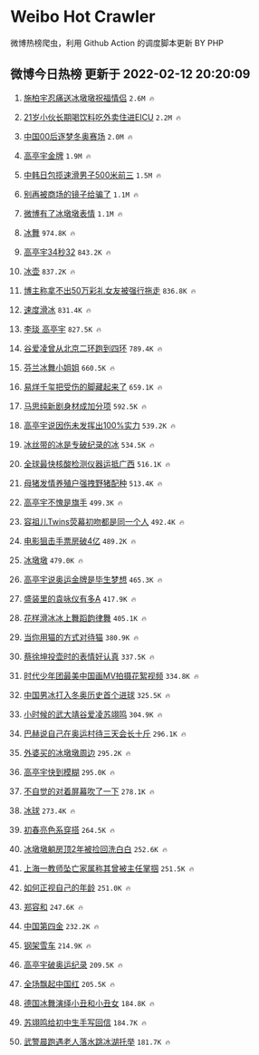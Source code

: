 # Weibo Hot Crawler 



微博热榜爬虫，利用 Github Action 的调度脚本更新 BY PHP 


## 微博今日热榜 更新于 2022-02-12 20:20:09 
1. [施柏宇忍痛送冰墩墩祝福情侣](https://s.weibo.com/weibo?q=%23%E6%96%BD%E6%9F%8F%E5%AE%87%E5%BF%8D%E7%97%9B%E9%80%81%E5%86%B0%E5%A2%A9%E5%A2%A9%E7%A5%9D%E7%A6%8F%E6%83%85%E4%BE%A3%23&Refer=top) `2.6M 🔥` 

1. [21岁小伙长期喝饮料吃外卖住进EICU](https://s.weibo.com/weibo?q=%2321%E5%B2%81%E5%B0%8F%E4%BC%99%E9%95%BF%E6%9C%9F%E5%96%9D%E9%A5%AE%E6%96%99%E5%90%83%E5%A4%96%E5%8D%96%E4%BD%8F%E8%BF%9BEICU%23&Refer=top) `2.2M 🔥` 

1. [中国00后逐梦冬奥赛场](https://s.weibo.com/weibo?q=%23%E4%B8%AD%E5%9B%BD00%E5%90%8E%E9%80%90%E6%A2%A6%E5%86%AC%E5%A5%A5%E8%B5%9B%E5%9C%BA%23&Refer=top) `2.0M 🔥` 

1. [高亭宇金牌](https://s.weibo.com/weibo?q=%23%E9%AB%98%E4%BA%AD%E5%AE%87%E9%87%91%E7%89%8C%23&Refer=top) `1.9M 🔥` 

1. [中韩日包揽速滑男子500米前三](https://s.weibo.com/weibo?q=%23%E4%B8%AD%E9%9F%A9%E6%97%A5%E5%8C%85%E6%8F%BD%E9%80%9F%E6%BB%91%E7%94%B7%E5%AD%90500%E7%B1%B3%E5%89%8D%E4%B8%89%23&Refer=top) `1.5M 🔥` 

1. [别再被商场的镜子给骗了](https://s.weibo.com/weibo?q=%23%E5%88%AB%E5%86%8D%E8%A2%AB%E5%95%86%E5%9C%BA%E7%9A%84%E9%95%9C%E5%AD%90%E7%BB%99%E9%AA%97%E4%BA%86%23&Refer=top) `1.1M 🔥` 

1. [微博有了冰墩墩表情](https://s.weibo.com/weibo?q=%23%E5%BE%AE%E5%8D%9A%E6%9C%89%E4%BA%86%E5%86%B0%E5%A2%A9%E5%A2%A9%E8%A1%A8%E6%83%85%23&Refer=top) `1.1M 🔥` 

1. [冰舞](https://s.weibo.com/weibo?q=%E5%86%B0%E8%88%9E&Refer=top) `974.8K 🔥` 

1. [高亭宇34秒32](https://s.weibo.com/weibo?q=%23%E9%AB%98%E4%BA%AD%E5%AE%8734%E7%A7%9232%23&Refer=top) `843.2K 🔥` 

1. [冰壶](https://s.weibo.com/weibo?q=%E5%86%B0%E5%A3%B6&Refer=top) `837.2K 🔥` 

1. [博主称拿不出50万彩礼女友被强行拖走](https://s.weibo.com/weibo?q=%23%E5%8D%9A%E4%B8%BB%E7%A7%B0%E6%8B%BF%E4%B8%8D%E5%87%BA50%E4%B8%87%E5%BD%A9%E7%A4%BC%E5%A5%B3%E5%8F%8B%E8%A2%AB%E5%BC%BA%E8%A1%8C%E6%8B%96%E8%B5%B0%23&Refer=top) `836.8K 🔥` 

1. [速度滑冰](https://s.weibo.com/weibo?q=%E9%80%9F%E5%BA%A6%E6%BB%91%E5%86%B0&Refer=top) `831.4K 🔥` 

1. [李琰 高亭宇](https://s.weibo.com/weibo?q=%E6%9D%8E%E7%90%B0%20%E9%AB%98%E4%BA%AD%E5%AE%87&Refer=top) `827.5K 🔥` 

1. [谷爱凌曾从北京二环跑到四环](https://s.weibo.com/weibo?q=%23%E8%B0%B7%E7%88%B1%E5%87%8C%E6%9B%BE%E4%BB%8E%E5%8C%97%E4%BA%AC%E4%BA%8C%E7%8E%AF%E8%B7%91%E5%88%B0%E5%9B%9B%E7%8E%AF%23&Refer=top) `789.4K 🔥` 

1. [芬兰冰舞小姐姐](https://s.weibo.com/weibo?q=%E8%8A%AC%E5%85%B0%E5%86%B0%E8%88%9E%E5%B0%8F%E5%A7%90%E5%A7%90&Refer=top) `660.5K 🔥` 

1. [易烊千玺把受伤的脚藏起来了](https://s.weibo.com/weibo?q=%23%E6%98%93%E7%83%8A%E5%8D%83%E7%8E%BA%E6%8A%8A%E5%8F%97%E4%BC%A4%E7%9A%84%E8%84%9A%E8%97%8F%E8%B5%B7%E6%9D%A5%E4%BA%86%23&Refer=top) `659.1K 🔥` 

1. [马思纯新剧身材成加分项](https://s.weibo.com/weibo?q=%23%E9%A9%AC%E6%80%9D%E7%BA%AF%E6%96%B0%E5%89%A7%E8%BA%AB%E6%9D%90%E6%88%90%E5%8A%A0%E5%88%86%E9%A1%B9%23&Refer=top) `592.5K 🔥` 

1. [高亭宇说因伤未发挥出100%实力](https://s.weibo.com/weibo?q=%23%E9%AB%98%E4%BA%AD%E5%AE%87%E8%AF%B4%E5%9B%A0%E4%BC%A4%E6%9C%AA%E5%8F%91%E6%8C%A5%E5%87%BA100%25%E5%AE%9E%E5%8A%9B%23&Refer=top) `539.2K 🔥` 

1. [冰丝带的冰是专破纪录的冰](https://s.weibo.com/weibo?q=%23%E5%86%B0%E4%B8%9D%E5%B8%A6%E7%9A%84%E5%86%B0%E6%98%AF%E4%B8%93%E7%A0%B4%E7%BA%AA%E5%BD%95%E7%9A%84%E5%86%B0%23&Refer=top) `534.5K 🔥` 

1. [全球最快核酸检测仪器运抵广西](https://s.weibo.com/weibo?q=%23%E5%85%A8%E7%90%83%E6%9C%80%E5%BF%AB%E6%A0%B8%E9%85%B8%E6%A3%80%E6%B5%8B%E4%BB%AA%E5%99%A8%E8%BF%90%E6%8A%B5%E5%B9%BF%E8%A5%BF%23&Refer=top) `516.1K 🔥` 

1. [母猪发情养殖户强拽野猪配种](https://s.weibo.com/weibo?q=%23%E6%AF%8D%E7%8C%AA%E5%8F%91%E6%83%85%E5%85%BB%E6%AE%96%E6%88%B7%E5%BC%BA%E6%8B%BD%E9%87%8E%E7%8C%AA%E9%85%8D%E7%A7%8D%23&Refer=top) `513.4K 🔥` 

1. [高亭宇不愧是旗手](https://s.weibo.com/weibo?q=%23%E9%AB%98%E4%BA%AD%E5%AE%87%E4%B8%8D%E6%84%A7%E6%98%AF%E6%97%97%E6%89%8B%23&Refer=top) `499.3K 🔥` 

1. [容祖儿Twins荧幕初吻都是同一个人](https://s.weibo.com/weibo?q=%23%E5%AE%B9%E7%A5%96%E5%84%BFTwins%E8%8D%A7%E5%B9%95%E5%88%9D%E5%90%BB%E9%83%BD%E6%98%AF%E5%90%8C%E4%B8%80%E4%B8%AA%E4%BA%BA%23&Refer=top) `492.4K 🔥` 

1. [电影狙击手票房破4亿](https://s.weibo.com/weibo?q=%23%E7%94%B5%E5%BD%B1%E7%8B%99%E5%87%BB%E6%89%8B%E7%A5%A8%E6%88%BF%E7%A0%B44%E4%BA%BF%23&Refer=top) `489.2K 🔥` 

1. [冰墩墩](https://s.weibo.com/weibo?q=%23%E5%86%B0%E5%A2%A9%E5%A2%A9%23&Refer=top) `479.0K 🔥` 

1. [高亭宇说奥运金牌是毕生梦想](https://s.weibo.com/weibo?q=%23%E9%AB%98%E4%BA%AD%E5%AE%87%E8%AF%B4%E5%A5%A5%E8%BF%90%E9%87%91%E7%89%8C%E6%98%AF%E6%AF%95%E7%94%9F%E6%A2%A6%E6%83%B3%23&Refer=top) `465.3K 🔥` 

1. [盛装里的袁咏仪有多A](https://s.weibo.com/weibo?q=%23%E7%9B%9B%E8%A3%85%E9%87%8C%E7%9A%84%E8%A2%81%E5%92%8F%E4%BB%AA%E6%9C%89%E5%A4%9AA%23&Refer=top) `417.9K 🔥` 

1. [花样滑冰冰上舞蹈韵律舞](https://s.weibo.com/weibo?q=%E8%8A%B1%E6%A0%B7%E6%BB%91%E5%86%B0%E5%86%B0%E4%B8%8A%E8%88%9E%E8%B9%88%E9%9F%B5%E5%BE%8B%E8%88%9E&Refer=top) `405.1K 🔥` 

1. [当你用猫的方式对待猫](https://s.weibo.com/weibo?q=%23%E5%BD%93%E4%BD%A0%E7%94%A8%E7%8C%AB%E7%9A%84%E6%96%B9%E5%BC%8F%E5%AF%B9%E5%BE%85%E7%8C%AB%23&Refer=top) `380.9K 🔥` 

1. [蔡徐坤投壶时的表情好认真](https://s.weibo.com/weibo?q=%23%E8%94%A1%E5%BE%90%E5%9D%A4%E6%8A%95%E5%A3%B6%E6%97%B6%E7%9A%84%E8%A1%A8%E6%83%85%E5%A5%BD%E8%AE%A4%E7%9C%9F%23&Refer=top) `337.5K 🔥` 

1. [时代少年团最美中国画MV拍摄花絮视频](https://s.weibo.com/weibo?q=%23%E6%97%B6%E4%BB%A3%E5%B0%91%E5%B9%B4%E5%9B%A2%E6%9C%80%E7%BE%8E%E4%B8%AD%E5%9B%BD%E7%94%BBMV%E6%8B%8D%E6%91%84%E8%8A%B1%E7%B5%AE%E8%A7%86%E9%A2%91%23&Refer=top) `334.8K 🔥` 

1. [中国男冰打入冬奥历史首个进球](https://s.weibo.com/weibo?q=%23%E4%B8%AD%E5%9B%BD%E7%94%B7%E5%86%B0%E6%89%93%E5%85%A5%E5%86%AC%E5%A5%A5%E5%8E%86%E5%8F%B2%E9%A6%96%E4%B8%AA%E8%BF%9B%E7%90%83%23&Refer=top) `325.5K 🔥` 

1. [小时候的武大靖谷爱凌苏翊鸣](https://s.weibo.com/weibo?q=%23%E5%B0%8F%E6%97%B6%E5%80%99%E7%9A%84%E6%AD%A6%E5%A4%A7%E9%9D%96%E8%B0%B7%E7%88%B1%E5%87%8C%E8%8B%8F%E7%BF%8A%E9%B8%A3%23&Refer=top) `304.9K 🔥` 

1. [巴赫说自己在奥运村待三天会长十斤](https://s.weibo.com/weibo?q=%23%E5%B7%B4%E8%B5%AB%E8%AF%B4%E8%87%AA%E5%B7%B1%E5%9C%A8%E5%A5%A5%E8%BF%90%E6%9D%91%E5%BE%85%E4%B8%89%E5%A4%A9%E4%BC%9A%E9%95%BF%E5%8D%81%E6%96%A4%23&Refer=top) `296.1K 🔥` 

1. [外婆买的冰墩墩周边](https://s.weibo.com/weibo?q=%23%E5%A4%96%E5%A9%86%E4%B9%B0%E7%9A%84%E5%86%B0%E5%A2%A9%E5%A2%A9%E5%91%A8%E8%BE%B9%23&Refer=top) `295.2K 🔥` 

1. [高亭宇快到模糊](https://s.weibo.com/weibo?q=%23%E9%AB%98%E4%BA%AD%E5%AE%87%E5%BF%AB%E5%88%B0%E6%A8%A1%E7%B3%8A%23&Refer=top) `295.0K 🔥` 

1. [不自觉的对着屏幕吹了一下](https://s.weibo.com/weibo?q=%23%E4%B8%8D%E8%87%AA%E8%A7%89%E7%9A%84%E5%AF%B9%E7%9D%80%E5%B1%8F%E5%B9%95%E5%90%B9%E4%BA%86%E4%B8%80%E4%B8%8B%23&Refer=top) `278.1K 🔥` 

1. [冰球](https://s.weibo.com/weibo?q=%E5%86%B0%E7%90%83&Refer=top) `273.4K 🔥` 

1. [初春亮色系穿搭](https://s.weibo.com/weibo?q=%E5%88%9D%E6%98%A5%E4%BA%AE%E8%89%B2%E7%B3%BB%E7%A9%BF%E6%90%AD&Refer=top) `264.5K 🔥` 

1. [冰墩墩躺房顶2年被捡回洗白白](https://s.weibo.com/weibo?q=%23%E5%86%B0%E5%A2%A9%E5%A2%A9%E8%BA%BA%E6%88%BF%E9%A1%B62%E5%B9%B4%E8%A2%AB%E6%8D%A1%E5%9B%9E%E6%B4%97%E7%99%BD%E7%99%BD%23&Refer=top) `252.6K 🔥` 

1. [上海一教师坠亡家属称其曾被主任掌掴](https://s.weibo.com/weibo?q=%23%E4%B8%8A%E6%B5%B7%E4%B8%80%E6%95%99%E5%B8%88%E5%9D%A0%E4%BA%A1%E5%AE%B6%E5%B1%9E%E7%A7%B0%E5%85%B6%E6%9B%BE%E8%A2%AB%E4%B8%BB%E4%BB%BB%E6%8E%8C%E6%8E%B4%23&Refer=top) `251.5K 🔥` 

1. [如何正视自己的年龄](https://s.weibo.com/weibo?q=%23%E5%A6%82%E4%BD%95%E6%AD%A3%E8%A7%86%E8%87%AA%E5%B7%B1%E7%9A%84%E5%B9%B4%E9%BE%84%23&Refer=top) `251.0K 🔥` 

1. [郑容和](https://s.weibo.com/weibo?q=%E9%83%91%E5%AE%B9%E5%92%8C&Refer=top) `247.6K 🔥` 

1. [中国第四金](https://s.weibo.com/weibo?q=%23%E4%B8%AD%E5%9B%BD%E7%AC%AC%E5%9B%9B%E9%87%91%23&Refer=top) `232.2K 🔥` 

1. [钢架雪车](https://s.weibo.com/weibo?q=%E9%92%A2%E6%9E%B6%E9%9B%AA%E8%BD%A6&Refer=top) `214.9K 🔥` 

1. [高亭宇破奥运纪录](https://s.weibo.com/weibo?q=%23%E9%AB%98%E4%BA%AD%E5%AE%87%E7%A0%B4%E5%A5%A5%E8%BF%90%E7%BA%AA%E5%BD%95%23&Refer=top) `209.5K 🔥` 

1. [全场飘起中国红](https://s.weibo.com/weibo?q=%23%E5%85%A8%E5%9C%BA%E9%A3%98%E8%B5%B7%E4%B8%AD%E5%9B%BD%E7%BA%A2%23&Refer=top) `205.5K 🔥` 

1. [德国冰舞演绎小丑和小丑女](https://s.weibo.com/weibo?q=%23%E5%BE%B7%E5%9B%BD%E5%86%B0%E8%88%9E%E6%BC%94%E7%BB%8E%E5%B0%8F%E4%B8%91%E5%92%8C%E5%B0%8F%E4%B8%91%E5%A5%B3%23&Refer=top) `184.8K 🔥` 

1. [苏翊鸣给初中生手写回信](https://s.weibo.com/weibo?q=%23%E8%8B%8F%E7%BF%8A%E9%B8%A3%E7%BB%99%E5%88%9D%E4%B8%AD%E7%94%9F%E6%89%8B%E5%86%99%E5%9B%9E%E4%BF%A1%23&Refer=top) `184.7K 🔥` 

1. [武警晨跑遇老人落水跳冰湖托举](https://s.weibo.com/weibo?q=%23%E6%AD%A6%E8%AD%A6%E6%99%A8%E8%B7%91%E9%81%87%E8%80%81%E4%BA%BA%E8%90%BD%E6%B0%B4%E8%B7%B3%E5%86%B0%E6%B9%96%E6%89%98%E4%B8%BE%23&Refer=top) `181.7K 🔥` 

